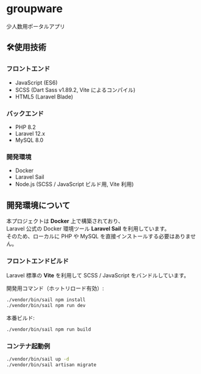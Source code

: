 # groupware
少人数用ポータルアプリ

## 🛠使用技術

### フロントエンド 
- JavaScript (ES6)
- SCSS (Dart Sass v1.89.2, Vite によるコンパイル)
- HTML5 (Laravel Blade)

### バックエンド 
- PHP 8.2
- Laravel 12.x
- MySQL 8.0

### 開発環境
- Docker
- Laravel Sail
- Node.js (SCSS / JavaScript ビルド用, Vite 利用)
  
## 開発環境について

本プロジェクトは **Docker** 上で構築されており、  
Laravel 公式の Docker 環境ツール **Laravel Sail** を利用しています。  
そのため、ローカルに PHP や MySQL を直接インストールする必要はありません。  

### フロントエンドビルド
Laravel 標準の **Vite** を利用して SCSS / JavaScript をバンドルしています。

開発用コマンド（ホットリロード有効）:
```bash
./vendor/bin/sail npm install
./vendor/bin/sail npm run dev
```

本番ビルド:
```bash
./vendor/bin/sail npm run build
```

### コンテナ起動例
```bash
./vendor/bin/sail up -d
./vendor/bin/sail artisan migrate
```
